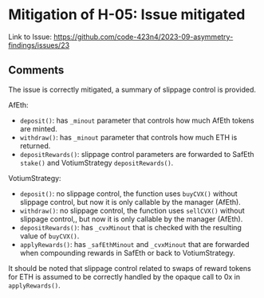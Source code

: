# Mitigation of H-05: Issue mitigated

Link to Issue: https://github.com/code-423n4/2023-09-asymmetry-findings/issues/23

## Comments

The issue is correctly mitigated, a summary of slippage control is provided.

AfEth:

- `deposit()`: has `_minout` parameter that controls how much AfEth tokens are minted. 
- `withdraw()`: has `_minout` parameter that controls how much ETH is returned.
- `depositRewards()`: slippage control parameters are forwarded to SafEth `stake()` and VotiumStrategy `depositRewards()`.

VotiumStrategy:

- `deposit()`: no slippage control, the function uses `buyCVX()` without slippage control, but now it is only callable by the manager (AfEth).
- `withdraw()`: no slippage control, the function uses `sellCVX()` without slippage control,, but now it is only callable by the manager (AfEth).
- `depositRewards()`: has `_cvxMinout` that is checked with the resulting value of `buyCVX()`.
- `applyRewards()`: has `_safEthMinout` and `_cvxMinout` that are forwarded when compounding rewards in SafEth or back to VotiumStrategy.

It should be noted that slippage control related to swaps of reward tokens for ETH is assumed to be correctly handled by the opaque call to 0x in `applyRewards()`.
